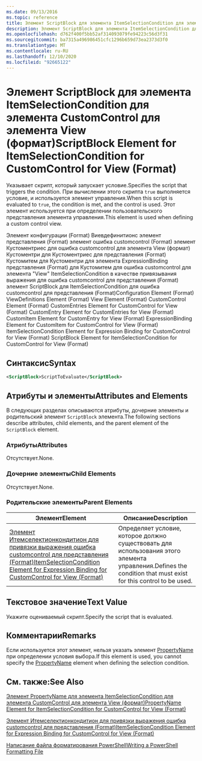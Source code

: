 ```yaml
---
ms.date: 09/13/2016
ms.topic: reference
title: Элемент ScriptBlock для элемента ItemSelectionCondition для элемента CustomControl для элемента View (формат)
description: Элемент ScriptBlock для элемента ItemSelectionCondition для элемента CustomControl для элемента View (формат)
ms.openlocfilehash: d762f400f5bb52af314093079fe94223c56d3f31
ms.sourcegitcommit: ba7315a496986451cfc1296b659d73ea2373d3f0
ms.translationtype: MT
ms.contentlocale: ru-RU
ms.lasthandoff: 12/10/2020
ms.locfileid: "92665122"
---
```

# <a name="scriptblock-element-for-itemselectioncondition-for-customcontrol-for-view-format"></a><span data-ttu-id="ef217-103">Элемент ScriptBlock для элемента ItemSelectionCondition для элемента CustomControl для элемента View (формат)</span><span class="sxs-lookup"><span data-stu-id="ef217-103">ScriptBlock Element for ItemSelectionCondition for CustomControl for View (Format)</span></span>

<span data-ttu-id="ef217-104">Указывает скрипт, который запускает условие.</span><span class="sxs-lookup"><span data-stu-id="ef217-104">Specifies the script that triggers the condition.</span></span> <span data-ttu-id="ef217-105">При вычислении этого скрипта `true` выполняется условие, и используется элемент управления.</span><span class="sxs-lookup"><span data-stu-id="ef217-105">When this script is evaluated to `true`, the condition is met, and the control is used.</span></span> <span data-ttu-id="ef217-106">Этот элемент используется при определении пользовательского представления элемента управления.</span><span class="sxs-lookup"><span data-stu-id="ef217-106">This element is used when defining a custom control view.</span></span>

<span data-ttu-id="ef217-107">Элемент конфигурации (Format) Виевдефинитионс элемент представления (Format) элемент ошибка customcontrol (Format) элемент Кустоментриес для ошибка customcontrol для элемента View (формат) Кустоментри для Кустоментриес для представления (Format) Кустомитем для Кустоментри для элемента ExpressionBinding представления (Format) для Кустомитем для ошибка customcontrol для элемента "View" ItemSelectionCondition в качестве привязывания выражения для ошибка customcontrol для представления (Format) элемент ScriptBlock для ItemSelectionCondition для ошибка customcontrol для представления (Format)</span><span class="sxs-lookup"><span data-stu-id="ef217-107">Configuration Element (Format) ViewDefinitions Element (Format) View Element (Format) CustomControl Element (Format) CustomEntries Element for CustomControl for View (Format) CustomEntry Element for CustomEntries for View (Format) CustomItem Element for CustomEntry for View (Format) ExpressionBinding Element for CustomItem for CustomControl for View (Format) ItemSelectionCondition Element for Expression Binding for CustomControl for View (Format) ScriptBlock Element for ItemSelectionCondition for CustomControl for View (Format)</span></span>

## <a name="syntax"></a><span data-ttu-id="ef217-108">Синтаксис</span><span class="sxs-lookup"><span data-stu-id="ef217-108">Syntax</span></span>

```xml
<ScriptBlock>ScriptToEvaluate</ScriptBlock>
```

## <a name="attributes-and-elements"></a><span data-ttu-id="ef217-109">Атрибуты и элементы</span><span class="sxs-lookup"><span data-stu-id="ef217-109">Attributes and Elements</span></span>

<span data-ttu-id="ef217-110">В следующих разделах описываются атрибуты, дочерние элементы и родительский элемент `ScriptBlock` элемента.</span><span class="sxs-lookup"><span data-stu-id="ef217-110">The following sections describe attributes, child elements, and the parent element of the `ScriptBlock` element.</span></span>

### <a name="attributes"></a><span data-ttu-id="ef217-111">Атрибуты</span><span class="sxs-lookup"><span data-stu-id="ef217-111">Attributes</span></span>

<span data-ttu-id="ef217-112">Отсутствует.</span><span class="sxs-lookup"><span data-stu-id="ef217-112">None.</span></span>

### <a name="child-elements"></a><span data-ttu-id="ef217-113">Дочерние элементы</span><span class="sxs-lookup"><span data-stu-id="ef217-113">Child Elements</span></span>

<span data-ttu-id="ef217-114">Отсутствует.</span><span class="sxs-lookup"><span data-stu-id="ef217-114">None.</span></span>

### <a name="parent-elements"></a><span data-ttu-id="ef217-115">Родительские элементы</span><span class="sxs-lookup"><span data-stu-id="ef217-115">Parent Elements</span></span>

|<span data-ttu-id="ef217-116">Элемент</span><span class="sxs-lookup"><span data-stu-id="ef217-116">Element</span></span>|<span data-ttu-id="ef217-117">Описание</span><span class="sxs-lookup"><span data-stu-id="ef217-117">Description</span></span>|
|-------------|-----------------|
|[<span data-ttu-id="ef217-118">Элемент Итемселектионкондитион для привязки выражения ошибка customcontrol для представления (Format)</span><span class="sxs-lookup"><span data-stu-id="ef217-118">ItemSelectionCondition Element for Expression Binding for CustomControl for View (Format)</span></span>](./itemselectioncondition-element-for-expressionbinding-for-customcontrol-format.md)|<span data-ttu-id="ef217-119">Определяет условие, которое должно существовать для использования этого элемента управления.</span><span class="sxs-lookup"><span data-stu-id="ef217-119">Defines the condition that must exist for this control to be used.</span></span>|

## <a name="text-value"></a><span data-ttu-id="ef217-120">Текстовое значение</span><span class="sxs-lookup"><span data-stu-id="ef217-120">Text Value</span></span>

<span data-ttu-id="ef217-121">Укажите оцениваемый скрипт.</span><span class="sxs-lookup"><span data-stu-id="ef217-121">Specify the script that is evaluated.</span></span>

## <a name="remarks"></a><span data-ttu-id="ef217-122">Комментарии</span><span class="sxs-lookup"><span data-stu-id="ef217-122">Remarks</span></span>

<span data-ttu-id="ef217-123">Если используется этот элемент, нельзя указать элемент [PropertyName](./propertyname-element-for-itemselectioncondition-for-customcontrol-for-view-format.md) при определении условия выбора.</span><span class="sxs-lookup"><span data-stu-id="ef217-123">If this element is used, you cannot specify the [PropertyName](./propertyname-element-for-itemselectioncondition-for-customcontrol-for-view-format.md) element when defining the selection condition.</span></span>

## <a name="see-also"></a><span data-ttu-id="ef217-124">См. также:</span><span class="sxs-lookup"><span data-stu-id="ef217-124">See Also</span></span>

[<span data-ttu-id="ef217-125">Элемент PropertyName для элемента ItemSelectionCondition для элемента CustomControl для элемента View (формат)</span><span class="sxs-lookup"><span data-stu-id="ef217-125">PropertyName Element for ItemSelectionCondition for CustomControl for View (Format)</span></span>](./propertyname-element-for-itemselectioncondition-for-customcontrol-for-view-format.md)

[<span data-ttu-id="ef217-126">Элемент Итемселектионкондитион для привязки выражения ошибка customcontrol для представления (Format)</span><span class="sxs-lookup"><span data-stu-id="ef217-126">ItemSelectionCondition Element for Expression Binding for CustomControl for View (Format)</span></span>](./itemselectioncondition-element-for-expressionbinding-for-customcontrol-format.md)

[<span data-ttu-id="ef217-127">Написание файла форматирования PowerShell</span><span class="sxs-lookup"><span data-stu-id="ef217-127">Writing a PowerShell Formatting File</span></span>](./writing-a-powershell-formatting-file.md)
